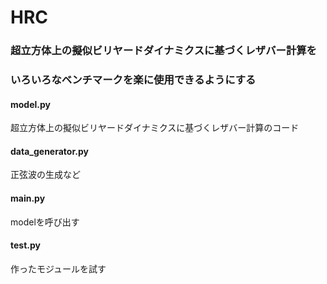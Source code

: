 HRC
====

### 超立方体上の擬似ビリヤードダイナミクスに基づくレザバー計算を
### いろいろなベンチマークを楽に使用できるようにする


#### model.py
超立方体上の擬似ビリヤードダイナミクスに基づくレザバー計算のコード

#### data_generator.py
正弦波の生成など

#### main.py
modelを呼び出す

#### test.py
作ったモジュールを試す
